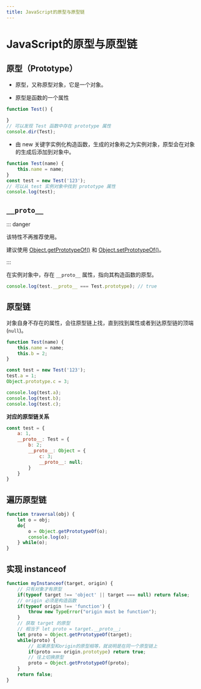```yaml
---
title: JavaScript的原型与原型链
---
```


# JavaScript的原型与原型链

## 原型（Prototype）

- 原型，又称原型对象，它是一个对象。

- 原型是函数的一个属性

```js
function Test() {
	
}
// 可以发现 Test 函数中存在 prototype 属性
console.dir(Test);
```

- 由 new 关键字实例化构造函数，生成的对象称之为实例对象，原型会在对象的生成后添加到对象中。

```js
function Test(name) {
	this.name = name;
}
const test = new Test('123');
// 可以从 test 实例对象中找到 prototype 属性
console.log(test);
```

## `__proto__`

::: danger

该特性不再推荐使用。

建议使用 [Object.getPrototypeOf()](https://developer.mozilla.org/zh-CN/docs/Web/JavaScript/Reference/Global_Objects/Object/getPrototypeOf) 和 [Object.setPrototypeOf()](https://developer.mozilla.org/zh-CN/docs/Web/JavaScript/Reference/Global_Objects/Object/setPrototypeOf)。

:::

在实例对象中，存在 `__proto__` 属性，指向其构造函数的原型。

```js
console.log(test.__proto__ === Test.prototype); // true
```

## 原型链

对象自身不存在的属性，会往原型链上找，直到找到属性或者到达原型链的顶端(`null`)。


```js
function Test(name) {
	this.name = name;
	this.b = 2;
}

const test = new Test('123');
test.a = 1;
Object.prototype.c = 3;

console.log(test.a);
console.log(test.b);
console.log(test.c);
```

**对应的原型链关系**

```js
const test = {
	a: 1,
	__proto__: Test = {
		b: 2;
		__proto__: Object = {
			c: 3;
			__proto__: null;
		}
	}
}

```

## 遍历原型链

```js
function traversal(obj) {
	let o = obj;
	do{
		o = Object.getPrototypeOf(o);
		console.log(o);
	} while(o);
}
```
## 实现 instanceof

```js
function myInstanceof(target, origin) {
	// 只有对象才有原型
	if(typeof target !== 'object' || target === null) return false;
	// origin 必须是构造函数
	if(typeof origin !== 'function') {
		throw new TypeError("origin must be function");
	}
	// 获取 target 的原型
	// 相当于 let proto = target.__proto__;
	let proto = Object.getPrototypeOf(target);
	while(proto) {
		// 如果原型和origin的原型相等，就说明是在同一个原型链上
		if(proto === origin.prototype) return true;
		// 往上切换原型
		proto = Object.getPrototypeOf(proto);
	}
	return false;
}
```
